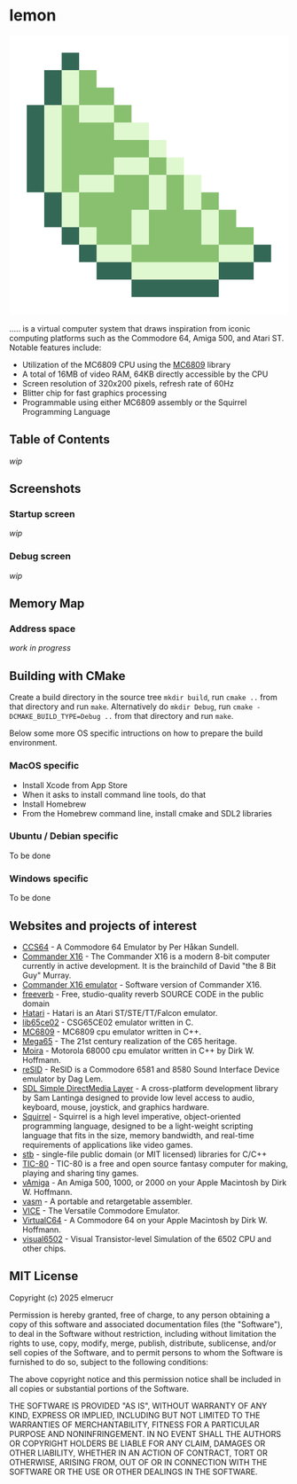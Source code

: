 # lemon

![icon](./docs/lemon_icon_512x512.png)

..... is a virtual computer system that draws inspiration from iconic computing platforms such as the Commodore 64, Amiga 500, and Atari ST. Notable features include:

* Utilization of the MC6809 CPU using the [MC6809](https://github.com/elmerucr/MC6809) library
* A total of 16MB of video RAM, 64KB directly accessible by the CPU
* Screen resolution of 320x200 pixels, refresh rate of 60Hz
* Blitter chip for fast graphics processing
* Programmable using either MC6809 assembly or the Squirrel Programming Language

## Table of Contents

*wip*

## Screenshots

### Startup screen

*wip*

### Debug screen

*wip*

## Memory Map

### Address space

*work in progress*


## Building with CMake

Create a build directory in the source tree ```mkdir build```, run ```cmake ..``` from that directory and run ```make```. Alternatively do ```mkdir Debug```, run ```cmake -DCMAKE_BUILD_TYPE=Debug ..``` from that directory and run ```make```.

Below some more OS specific intructions on how to prepare the build environment.

### MacOS specific

* Install Xcode from App Store
* When it asks to install command line tools, do that
* Install Homebrew
* From the Homebrew command line, install cmake and SDL2 libraries

### Ubuntu / Debian specific

To be done

### Windows specific

To be done

## Websites and projects of interest

* [CCS64](http://www.ccs64.com) - A Commodore 64 Emulator by Per Håkan Sundell.
* [Commander X16](https://www.commanderx16.com) - The Commander X16 is a modern 8-bit computer currently in active development. It is the brainchild of David "the 8 Bit Guy" Murray.
* [Commander X16 emulator](https://github.com/x16community/x16-emulator) - Software version of Commander X16.
* [freeverb](https://github.com/sinshu/freeverb/) - Free, studio-quality reverb SOURCE CODE in the public domain
* [Hatari](https://hatari.tuxfamily.org) - Hatari is an Atari ST/STE/TT/Falcon emulator.
* [lib65ce02](https://github.com/elmerucr/lib65ce02) - CSG65CE02 emulator written in C.
* [MC6809](https://github.com/elmerucr/mC6809) - MC6809 cpu emulator written in C++.
* [Mega65](http://mega65.org) - The 21st century realization of the C65 heritage.
* [Moira](https://github.com/dirkwhoffmann/Moira) - Motorola 68000 cpu emulator written in C++ by Dirk W. Hoffmann.
* [reSID](http://www.zimmers.net/anonftp/pub/cbm/crossplatform/emulators/resid/index.html) - ReSID is a Commodore 6581 and 8580 Sound Interface Device emulator by Dag Lem.
* [SDL Simple DirectMedia Layer](https://www.libsdl.org) - A cross-platform development library by Sam Lantinga designed to provide low level access to audio, keyboard, mouse, joystick, and graphics hardware.
* [Squirrel](http://squirrel-lang.org) - Squirrel is a high level imperative, object-oriented programming language, designed to be a light-weight scripting language that fits in the size, memory bandwidth, and real-time requirements of applications like video games.
* [stb](https://github.com/nothings/stb) - single-file public domain (or MIT licensed) libraries for C/C++
* [TIC-80](https://tic80.com) - TIC-80 is a free and open source fantasy computer for making, playing and sharing tiny games.
* [vAmiga](https://dirkwhoffmann.github.io/vAmiga/) - An Amiga 500, 1000, or 2000 on your Apple Macintosh by Dirk W. Hoffmann.
* [vasm](http://sun.hasenbraten.de/vasm/) - A portable and retargetable assembler.
* [VICE](http://vice-emu.sourceforge.net) - The Versatile Commodore Emulator.
* [VirtualC64](https://dirkwhoffmann.github.io/virtualc64/) - A Commodore 64 on your Apple Macintosh by Dirk W. Hoffmann.
* [visual6502](http://www.visual6502.org) - Visual Transistor-level Simulation of the 6502 CPU and other chips.

## MIT License

Copyright (c) 2025 elmerucr

Permission is hereby granted, free of charge, to any person obtaining a copy of this software and associated documentation files (the "Software"), to deal in the Software without restriction, including without limitation the rights to use, copy, modify, merge, publish, distribute, sublicense, and/or sell copies of the Software, and to permit persons to whom the Software is furnished to do so, subject to the following conditions:

The above copyright notice and this permission notice shall be included in all copies or substantial portions of the Software.

THE SOFTWARE IS PROVIDED "AS IS", WITHOUT WARRANTY OF ANY KIND, EXPRESS OR IMPLIED, INCLUDING BUT NOT LIMITED TO THE WARRANTIES OF MERCHANTABILITY, FITNESS FOR A PARTICULAR PURPOSE AND NONINFRINGEMENT. IN NO EVENT SHALL THE AUTHORS OR COPYRIGHT HOLDERS BE LIABLE FOR ANY CLAIM, DAMAGES OR OTHER LIABILITY, WHETHER IN AN ACTION OF CONTRACT, TORT OR OTHERWISE, ARISING FROM, OUT OF OR IN CONNECTION WITH THE SOFTWARE OR THE USE OR OTHER DEALINGS IN THE
SOFTWARE.
